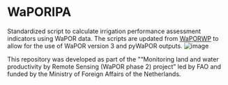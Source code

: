 # WaPORIPA
Standardized script to calculate irrigation performance assessment indicators using WaPOR data. The scripts are updated from [WaPORWP](https://github.com/wateraccounting/WAPORWP) to allow for the use of WaPOR version 3 and pyWaPOR outputs.
![image](https://github.com/wateraccounting/WaPORIPA/blob/main/images/WaPORIPA%20%E2%80%93%20github%20repo%20structure.jpg)

This repository was developed as part of the "“Monitoring land and water productivity by Remote Sensing (WaPOR phase 2) project” led by FAO and funded by the Ministry of Foreign Affairs of the Netherlands. 
